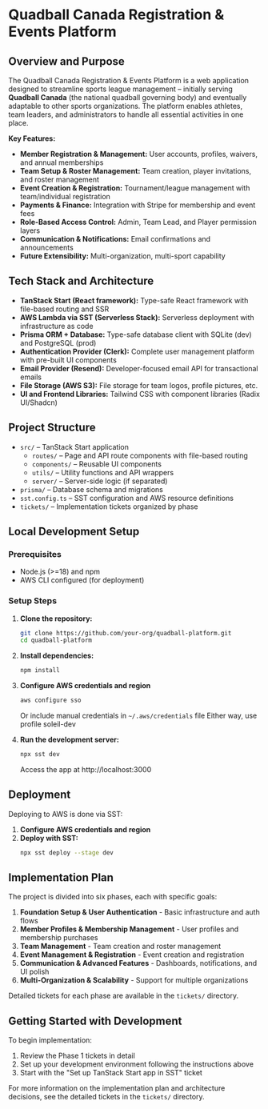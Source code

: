 # Quadball Canada Registration & Events Platform

## Overview and Purpose

The Quadball Canada Registration & Events Platform is a web application designed to streamline sports league management – initially serving **Quadball Canada** (the national quadball governing body) and eventually adaptable to other sports organizations. The platform enables athletes, team leaders, and administrators to handle all essential activities in one place.

**Key Features:**

- **Member Registration & Management:** User accounts, profiles, waivers, and annual memberships
- **Team Setup & Roster Management:** Team creation, player invitations, and roster management
- **Event Creation & Registration:** Tournament/league management with team/individual registration
- **Payments & Finance:** Integration with Stripe for membership and event fees
- **Role-Based Access Control:** Admin, Team Lead, and Player permission layers
- **Communication & Notifications:** Email confirmations and announcements
- **Future Extensibility:** Multi-organization, multi-sport capability

## Tech Stack and Architecture

- **TanStack Start (React framework):** Type-safe React framework with file-based routing and SSR
- **AWS Lambda via SST (Serverless Stack):** Serverless deployment with infrastructure as code
- **Prisma ORM + Database:** Type-safe database client with SQLite (dev) and PostgreSQL (prod)
- **Authentication Provider (Clerk):** Complete user management platform with pre-built UI components
- **Email Provider (Resend):** Developer-focused email API for transactional emails
- **File Storage (AWS S3):** File storage for team logos, profile pictures, etc.
- **UI and Frontend Libraries:** Tailwind CSS with component libraries (Radix UI/Shadcn)

## Project Structure

- `src/` – TanStack Start application
  - `routes/` – Page and API route components with file-based routing
  - `components/` – Reusable UI components
  - `utils/` – Utility functions and API wrappers
  - `server/` – Server-side logic (if separated)
- `prisma/` – Database schema and migrations
- `sst.config.ts` – SST configuration and AWS resource definitions
- `tickets/` – Implementation tickets organized by phase

## Local Development Setup

### Prerequisites

- Node.js (>=18) and npm
- AWS CLI configured (for deployment)

### Setup Steps

1. **Clone the repository:**
   ```bash
   git clone https://github.com/your-org/quadball-platform.git
   cd quadball-platform
   ```

2. **Install dependencies:**
   ```bash
   npm install
   ```

3. **Configure AWS credentials and region**
   ```bash
   aws configure sso
   ```
   Or include manual credentials in `~/.aws/credentials` file
   Either way, use profile soleil-dev

4. **Run the development server:**
   ```bash
   npx sst dev
   ```
   Access the app at http://localhost:3000

## Deployment

Deploying to AWS is done via SST:

1. **Configure AWS credentials and region**
2. **Deploy with SST:**
   ```bash
   npx sst deploy --stage dev
   ```

## Implementation Plan

The project is divided into six phases, each with specific goals:

1. **Foundation Setup & User Authentication** - Basic infrastructure and auth flows
2. **Member Profiles & Membership Management** - User profiles and membership purchases
3. **Team Management** - Team creation and roster management
4. **Event Management & Registration** - Event creation and registration
5. **Communication & Advanced Features** - Dashboards, notifications, and UI polish
6. **Multi-Organization & Scalability** - Support for multiple organizations

Detailed tickets for each phase are available in the `tickets/` directory.

## Getting Started with Development

To begin implementation:
1. Review the Phase 1 tickets in detail
2. Set up your development environment following the instructions above
3. Start with the "Set up TanStack Start app in SST" ticket

For more information on the implementation plan and architecture decisions, see the detailed tickets in the `tickets/` directory.